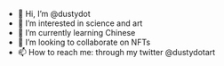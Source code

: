 - 👋 Hi, I’m @dustydot
- 👀 I’m interested in science and art
- 🌱 I’m currently learning Chinese
- 💞️ I’m looking to collaborate on NFTs
- 📫 How to reach me: through my twitter @dustydotart

<!---
dustydot/dustydot is a ✨ special ✨ repository because its `README.md` (this file) appears on your GitHub profile.
You can click the Preview link to take a look at your changes.
--->
